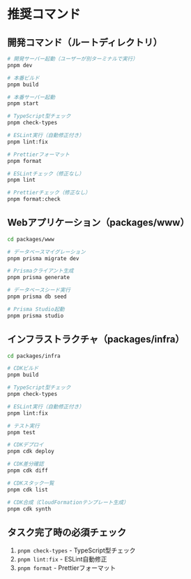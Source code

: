 # 推奨コマンド

## 開発コマンド（ルートディレクトリ）

```bash
# 開発サーバー起動（ユーザーが別ターミナルで実行）
pnpm dev

# 本番ビルド
pnpm build

# 本番サーバー起動
pnpm start

# TypeScript型チェック
pnpm check-types

# ESLint実行（自動修正付き）
pnpm lint:fix

# Prettierフォーマット
pnpm format

# ESLintチェック（修正なし）
pnpm lint

# Prettierチェック（修正なし）
pnpm format:check
```

## Webアプリケーション（packages/www）

```bash
cd packages/www

# データベースマイグレーション
pnpm prisma migrate dev

# Prismaクライアント生成
pnpm prisma generate

# データベースシード実行
pnpm prisma db seed

# Prisma Studio起動
pnpm prisma studio
```

## インフラストラクチャ（packages/infra）

```bash
cd packages/infra

# CDKビルド
pnpm build

# TypeScript型チェック
pnpm check-types

# ESLint実行（自動修正付き）
pnpm lint:fix

# テスト実行
pnpm test

# CDKデプロイ
pnpm cdk deploy

# CDK差分確認
pnpm cdk diff

# CDKスタック一覧
pnpm cdk list

# CDK合成（CloudFormationテンプレート生成）
pnpm cdk synth
```

## タスク完了時の必須チェック

1. `pnpm check-types` - TypeScript型チェック
2. `pnpm lint:fix` - ESLint自動修正
3. `pnpm format` - Prettierフォーマット
